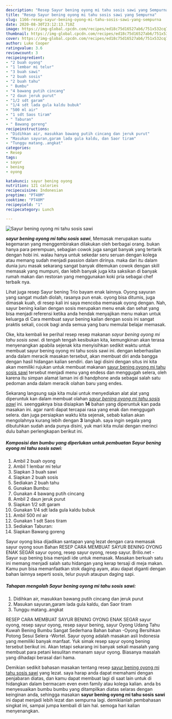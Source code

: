```yaml
---
description: "Resep Sayur bening oyong mi tahu sosis sawi yang Sempurna"
title: "Resep Sayur bening oyong mi tahu sosis sawi yang Sempurna"
slug: 1166-resep-sayur-bening-oyong-mi-tahu-sosis-sawi-yang-sempurna
date: 2020-08-30T23:12:13.710Z
image: https://img-global.cpcdn.com/recipes/ed18c75d16527ab6/751x532cq70/sayur-bening-oyong-mi-tahu-sosis-sawi-foto-resep-utama.jpg
thumbnail: https://img-global.cpcdn.com/recipes/ed18c75d16527ab6/751x532cq70/sayur-bening-oyong-mi-tahu-sosis-sawi-foto-resep-utama.jpg
cover: https://img-global.cpcdn.com/recipes/ed18c75d16527ab6/751x532cq70/sayur-bening-oyong-mi-tahu-sosis-sawi-foto-resep-utama.jpg
author: Luke Cooper
ratingvalue: 3.6
reviewcount: 3
recipeingredient:
- "2 buah oyong"
- "1 lembar mi telur"
- "3 buah sawi"
- "2 buah sosis"
- "2 buah tahu"
- " Bumbu"
- "4 bawang putih cincang"
- "2 daun jeruk purut"
- "1/2 sdt garam"
- "1/4 sdt lada gula kaldu bubuk"
- "500 ml air"
- "1 sdt Saos tiram"
- " Taburan"
- " Bawang goreng"
recipeinstructions:
- "Didihkan air, masukkan bawang putih cincang dan jeruk purut"
- "Masukan sayuran,garam lada gula kaldu, dan Saor tiram"
- "Tunggu matang..angkat"
categories:
- Resep
tags:
- sayur
- bening
- oyong

katakunci: sayur bening oyong 
nutrition: 121 calories
recipecuisine: Indonesian
preptime: "PT40M"
cooktime: "PT40M"
recipeyield: "1"
recipecategory: Lunch

---
```



![Sayur bening oyong mi tahu sosis sawi](https://img-global.cpcdn.com/recipes/ed18c75d16527ab6/751x532cq70/sayur-bening-oyong-mi-tahu-sosis-sawi-foto-resep-utama.jpg)

<b><i>sayur bening oyong mi tahu sosis sawi</i></b>, Memasak merupakan suatu kegemaran yang menggembirakan dilakukan oleh berbagai orang. bukan hanya para perempuan, sebagian cowok juga sangat banyak yang tertarik dengan hobi ini. walau hanya untuk sekedar seru seruan dengan kolega atau memang sudah menjadi passion dalam dirinya. maka dari itu dalam dunia juru masak sekarang sangat banyak ditemukan cowok dengan skill memasak yang mumpuni, dan lebih banyak juga kita saksikan di banyak rumah makan dan restoran yang menggunakan koki pria sebagai chef terbaik nya.

Lihat juga resep Sayur bening Trio bayam enak lainnya. Oyong sayuran yang sangat mudah diolah, rasanya pun enak. oyong bisa ditumis, juga dimasak kuah, di resep kali ini saya mencoba memasak oyong dengan. Nah, sayur bening kailan dengan sosis merupakan menu enak dan sehat yang bisa menjadi referensi ketika anda hendak menyajikan menu makan untuk keluarga di Cara membuat sayur bening kailan dengan sosis ini sangat praktis sekali, cocok bagi anda semua yang baru memulai belajar memasak.

Oke, kita kembali ke perihal resep resep makanan <i>sayur bening oyong mi tahu sosis sawi</i>. di tengah tengah kesibukan kita, kemungkinan akan terasa menyenangkan apabila sejenak kita menyisihkan sedikit waktu untuk membuat sayur bening oyong mi tahu sosis sawi ini. dengan keberhasilan anda dalam meracik masakan tersebut, akan membuat diri anda bangga dengan hasil hidangan kalian sendiri. dan lagi disini dengan situs ini kita akan memiliki rujukan untuk membuat makanan <u>sayur bening oyong mi tahu sosis sawi</u> tersebut menjadi menu yang endess dan menggugah selera, oleh karena itu simpan alamat laman ini di handphone anda sebagai salah satu pedoman anda dalam meracik olahan baru yang endes.


Sekarang langsung saja kita mulai untuk menyediakan alat alat yang diperuntuk kan dalam membuat olahan <u><i>sayur bening oyong mi tahu sosis sawi</i></u> ini. seenggaknya bisa disiapkan <b>14</b> bahan yang diperuntuk kan pada masakan ini. agar nanti dapat tercapai rasa yang enak dan menggugah selera. dan juga persiapkan waktu kita sejenak, sebab kalian akan mengolahnya kurang lebih dengan <b>3</b> langkah. saya ingin segala yang dibutuhkan sudah anda punya disini, yuk mari kita mulai dengan merinci dulu bahan perlengkapan berikut ini.

<!--inarticleads1-->

##### Komposisi dan bumbu yang diperlukan untuk pembuatan Sayur bening oyong mi tahu sosis sawi:

1. Ambil 2 buah oyong
1. Ambil 1 lembar mi telur
1. Siapkan 3 buah sawi
1. Siapkan 2 buah sosis
1. Sediakan 2 buah tahu
1. Gunakan  Bumbu:
1. Gunakan 4 bawang putih cincang
1. Ambil 2 daun jeruk purut
1. Siapkan 1/2 sdt garam
1. Gunakan 1/4 sdt lada gula kaldu bubuk
1. Ambil 500 ml air
1. Gunakan 1 sdt Saos tiram
1. Sediakan  Taburan:
1. Siapkan  Bawang goreng


Sayur oyong bisa dijadikan santapan yang lezat dengan cara memasak sayur oyong soun Bahan RESEP CARA MEMBUAT SAYUR BENING OYONG ENAK SEGAR sayur oyong, resep sayur oyong, resep sayur. Brilio.net - Sayur sup bening bisa menjadi ide untuk memasak. Masakan berkuah satu ini memang menjadi salah satu hidangan yang kerap tersaji di meja makan. Kamu pun bisa memanfaatkan stok daging ayam, atau dapat diganti dengan bahan lainnya seperti sosis, telur puyuh ataupun daging sapi. 

<!--inarticleads2-->

##### Tahapan mengolah Sayur bening oyong mi tahu sosis sawi:

1. Didihkan air, masukkan bawang putih cincang dan jeruk purut
1. Masukan sayuran,garam lada gula kaldu, dan Saor tiram
1. Tunggu matang..angkat


RESEP CARA MEMBUAT SAYUR BENING OYONG ENAK SEGAR sayur oyong, resep sayur oyong, resep sayur bening, sayur Oyong Udang Tahu Kuwah Bening Bumbu Sangat Sederhana Bahan bahan -Oyong Bersihkan Potong Sesui Selera -Wortel. Sayur oyong adalah masakan asli Indonesia yang memiliki banyak manfaat. Yuk simak resep sayur oyong bening tersebut berikut ini. Akan tetapi sekarang ini banyak sekali masalah yang membuat para petani kesulitan menanam sayur oyong. Biasanya masalah yang dihadapi berasal dari hama. 

Demikian sedikit bahasan masakan tentang resep <u>sayur bening oyong mi tahu sosis sawi</u> yang lezat. saya harap anda dapat memahami dengan penjabaran diatas, dan kamu dapat membuat lagi di saat lain untuk di hidangkan dalam bermacam even even family atau kolega kalian. anda bs menyesuaikan bumbu bumbu yang ditampilkan diatas selaras dengan keinginan anda, sehingga masakan <b>sayur bening oyong mi tahu sosis sawi</b> ini dapat menjadi lebih lezat dan sempurna lagi. demikianlah pembahasan singkat ini, sampai jumpa kembali di lain hal. semoga hari kalian menyenangkan.
